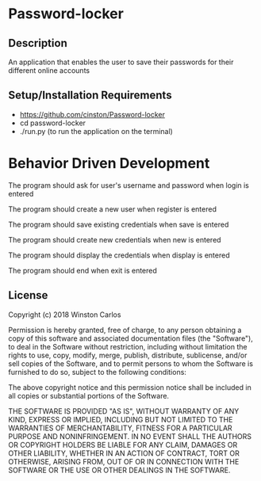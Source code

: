 # Password-locker

## Description
An application that enables the user to save their passwords for their different online accounts
## Setup/Installation Requirements
 - https://github.com/cinston/Password-locker
 - cd password-locker
 - ./run.py (to run the application on the terminal)
# Behavior Driven Development
 The program should ask for user's username and password when login is entered

 The program should create a new user when register is entered

 The program should save existing credentials when save is entered
 
 The program should create new credentials when new is entered

 The program should display the credentials when display is entered

 The program should end when exit is entered

## License
Copyright (c) 2018 Winston Carlos

Permission is hereby granted, free of charge, to any person obtaining a copy of this software and associated documentation files (the "Software"), to deal in the Software without restriction, including without limitation the rights to use, copy, modify, merge, publish, distribute, sublicense, and/or sell copies of the Software, and to permit persons to whom the Software is furnished to do so, subject to the following conditions:

The above copyright notice and this permission notice shall be included in all copies or substantial portions of the Software.

THE SOFTWARE IS PROVIDED "AS IS", WITHOUT WARRANTY OF ANY KIND, EXPRESS OR IMPLIED, INCLUDING BUT NOT LIMITED TO THE WARRANTIES OF MERCHANTABILITY, FITNESS FOR A PARTICULAR PURPOSE AND NONINFRINGEMENT. IN NO EVENT SHALL THE AUTHORS OR COPYRIGHT HOLDERS BE LIABLE FOR ANY CLAIM, DAMAGES OR OTHER LIABILITY, WHETHER IN AN ACTION OF CONTRACT, TORT OR OTHERWISE, ARISING FROM, OUT OF OR IN CONNECTION WITH THE SOFTWARE OR THE USE OR OTHER DEALINGS IN THE SOFTWARE.


